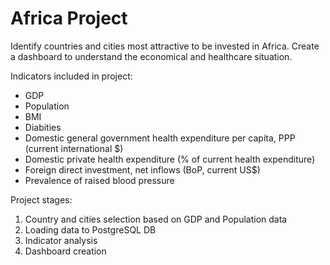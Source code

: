 # Africa Project

Identify countries and cities most attractive to be invested in Africa. Create a dashboard to understand the economical and healthcare situation.

Indicators included in project: 
* GDP
* Population
* BMI
* Diabities
* Domestic general government health expenditure per capita, PPP (current international $)
* Domestic private health expenditure (% of current health expenditure)
* Foreign direct investment, net inflows (BoP, current US$)
* Prevalence of raised blood pressure

Project stages: 
1. Country and cities selection based on GDP and Population data
2. Loading data to PostgreSQL DB
3. Indicator analysis
4. Dashboard creation
